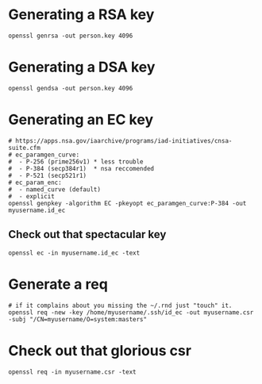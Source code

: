 
# Generating a RSA key
    openssl genrsa -out person.key 4096

# Generating a DSA key
    openssl gendsa -out person.key 4096

# Generating an EC key
    # https://apps.nsa.gov/iaarchive/programs/iad-initiatives/cnsa-suite.cfm
    # ec_paramgen_curve:
    #  - P-256 (prime256v1) * less trouble
    #  - P-384 (secp384r1)  * nsa reccomended
    #  - P-521 (secp521r1)
    # ec_param_enc:
    #  - named_curve (default)
    #  - explicit
    openssl genpkey -algorithm EC -pkeyopt ec_paramgen_curve:P-384 -out myusername.id_ec

## Check out that spectacular key
    openssl ec -in myusername.id_ec -text


# Generate a req
    # if it complains about you missing the ~/.rnd just "touch" it.
    openssl req -new -key /home/myusername/.ssh/id_ec -out myusername.csr -subj "/CN=myusername/O=system:masters"

# Check out that glorious csr
    openssl req -in myusername.csr -text
